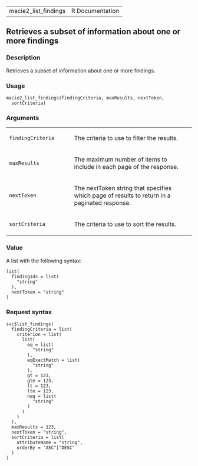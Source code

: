 <table style="width: 100%;">
<tbody>
<tr class="odd">
<td>macie2_list_findings</td>
<td style="text-align: right;">R Documentation</td>
</tr>
</tbody>
</table>

## Retrieves a subset of information about one or more findings

### Description

Retrieves a subset of information about one or more findings.

### Usage

    macie2_list_findings(findingCriteria, maxResults, nextToken,
      sortCriteria)

### Arguments

<table>
<colgroup>
<col style="width: 35%" />
<col style="width: 65%" />
</colgroup>
<tbody>
<tr class="odd">
<td><code
id="macie2_list_findings_:_findingCriteria">findingCriteria</code></td>
<td><p>The criteria to use to filter the results.</p></td>
</tr>
<tr class="even">
<td><code id="macie2_list_findings_:_maxResults">maxResults</code></td>
<td><p>The maximum number of items to include in each page of the
response.</p></td>
</tr>
<tr class="odd">
<td><code id="macie2_list_findings_:_nextToken">nextToken</code></td>
<td><p>The nextToken string that specifies which page of results to
return in a paginated response.</p></td>
</tr>
<tr class="even">
<td><code
id="macie2_list_findings_:_sortCriteria">sortCriteria</code></td>
<td><p>The criteria to use to sort the results.</p></td>
</tr>
</tbody>
</table>

### Value

A list with the following syntax:

    list(
      findingIds = list(
        "string"
      ),
      nextToken = "string"
    )

### Request syntax

    svc$list_findings(
      findingCriteria = list(
        criterion = list(
          list(
            eq = list(
              "string"
            ),
            eqExactMatch = list(
              "string"
            ),
            gt = 123,
            gte = 123,
            lt = 123,
            lte = 123,
            neq = list(
              "string"
            )
          )
        )
      ),
      maxResults = 123,
      nextToken = "string",
      sortCriteria = list(
        attributeName = "string",
        orderBy = "ASC"|"DESC"
      )
    )
